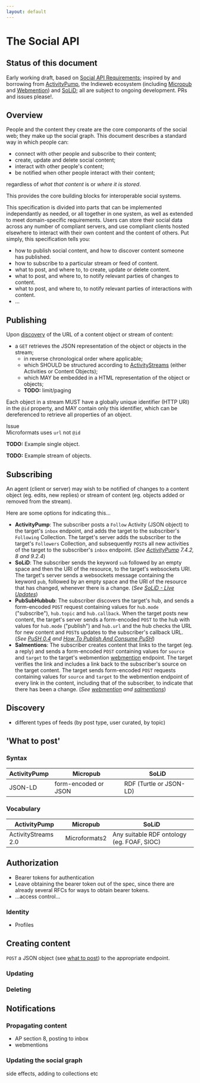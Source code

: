 ```yaml
---
layout: default
---
```


# The Social API

## Status of this document

Early working draft, based on [Social API Requirements](https://www.w3.org/wiki/Socialwg/Social_API/Requirements); inspired by and borrowing from [ActivityPump](http://w3c-social.github.io/activitypump/), the Indieweb ecosystem (including [Micropub](http://indiewebcamp.com/Micropub) and [Webmention](http://indiewebcamp.com/Webmention)) and [SoLiD](http://linkeddata.github.io/SoLiD/); all are subject to ongoing development. PRs and issues please!.

## Overview

People and the content they create are the core componants of the social web; they make up the social graph. This document describes a standard way in which people can:

* connect with other people and subscribe to their content;
* create, update and delete social content;
* interact with other people's content;
* be notified when other people interact with their content;

regardless of *what that content* is or *where it is stored*.

This provides the core building blocks for interoperable social systems.

This specification is divided into parts that can be implemented independantly as needed, or all together in one system, as well as extended to meet domain-specific requirements. Users can store their social data across any number of compliant servers, and use compliant clients hosted elsewhere to interact with their own content and the content of others. Put simply, this specification tells you:

* how to publish social content, and how to discover content someone has published.
* how to subscribe to a particular stream or feed of content.
* what to post, and where to, to create, update or delete content.
* what to post, and where to, to notify relevant parties of changes to content.
* what to post, and where to, to notify relevant parties of interactions with content.
* ...

## Publishing

Upon [discovery](#discovery) of the URL of a content object or stream of content:

* a `GET` retrieves the JSON representation of the object or objects in the stream;
  * in reverse chronological order where applicable;
  * which SHOULD be structured according to [ActivityStreams](#) (either Activities or Content Objects);
  * which MAY be embedded in a HTML representation of the object or objects;
  * **TODO:** limit/paging

Each object in a stream MUST have a globally unique identifier (HTTP URI) in the `@id` property, and MAY contain only this identifier, which can be dereferenced to retrieve all properties of an object.


<div class="issue">
  <div class="issue-title"><span>Issue</span></div>
  <div>Microformats uses <code>url</code> not <code>@id</code></div>
</div>


**TODO:** Example single object.

**TODO:** Example stream of objects.

## Subscribing

An agent (client or server) may wish to be notified of changes to a content object (eg. edits, new replies) or stream of content (eg. objects added or removed from the stream).

Here are some options for indicating this...

* **ActivityPump**: The subscriber posts a `Follow` Activity (JSON object) to the target's `inbox` endpoint, and adds the target to the subscriber's `Following` Collection. The target's server adds the subscriber to the target's `Followers` Collection, and subsequently `POST`s all new activities of the target to the subscriber's `inbox` endpoint. (*See [ActivityPump](http://w3c-social.github.io/activitypump/) 7.4.2, 8 and 9.2.4*)
* **SoLiD**: The subscriber sends the keyword `sub` followed by an empty space and then the URI of the resource, to the target's websockets URI. The target's server sends a websockets message containing the keyword `pub`, followed by an empty space and the URI of the resource that has changed, whenever there is a change. (*See [SoLiD - Live Updates](https://github.com/solid/solid-spec#live-updates)*)
* **PubSubHubbub**: The subscriber discovers the target's hub, and sends a form-encoded `POST` request containing values for `hub.mode` ("subscribe"), `hub.topic` and `hub.callback`. When the target posts new content, the target's server sends a form-encoded `POST` to the hub with values for `hub.mode` ("publish") and `hub.url` and the hub checks the URL for new content and `POST`s updates to the subscriber's callback URL. (*See [PuSH 0.4](http://pubsubhubbub.github.io/PubSubHubbub/pubsubhubbub-core-0.4.html) and [How To Publish And Consume PuSH](http://indiewebcamp.com/How_to_publish_and_consume_PubSubHubbub)*)
* **Salmentions**: The subscriber creates content that links to the target (eg. a reply) and sends a form-encoded `POST` containing values for `source` and `target` to the target's webmention [webmention](https://indiewebcamp.com/webmention) endpoint. The target verifies the link and includes a link back to the subscriber's source on the target content. The target sends form-encoded `POST` requests containing values for `source` and `target` to the webmention endpoint of every link in the content, including that of the subscriber, to indicate that there has been a change. (*See [webmention](https://indiewebcamp.com/webmention) and [salmentions](https://indiewebcamp.com/salmentions)*)

## Discovery

* different types of feeds (by post type, user curated, by topic)

## 'What to post'

### Syntax

| ActivityPump | Micropub | SoLiD |
| ------------ | -------- | ----- |
| JSON-LD | form-encoded or JSON | RDF (Turtle or JSON-LD) |

### Vocabulary

| ActivityPump | Micropub | SoLiD |
| ------------ | -------- | ----- |
| ActivityStreams 2.0 | Microformats2 | Any suitable RDF ontology (eg. FOAF, SIOC) |


## Authorization

* Bearer tokens for authentication
* Leave obtaining the bearer token out of the spec, since there are already several RFCs for ways to obtain bearer tokens.
* ...access control...

### Identity

* Profiles

## Creating content

`POST` a JSON object (see [what to post](#what-to-post)) to the appropriate endpoint.

<!--

|              | ActivityPump | Micropub |
| ------------ | --------------------------------------------- | -------- |
| **Endpoint** | discoverable outbox                           | `rel="micropub"` |
| **Create**   | `{`                                           | Form-encoding: |
|              | ` "@type": "Create",`                         | `h=entry&` |
|              | ` "published": "2015-05-15T13:06:00+02:00",`  | `content=hello+moon&` |
|              | ` "actor": "http://rhiaro.co.uk/about#me",`   | `category[]=indieweb&` |
|              | ` "object": {`                                | `category[]=micropub&` |
|              | `    "content": "hello world",`               | `author=http://rhiaro.co.uk/about#me&` |
|              | `    "category": ["indieweb","micropub"]`     | `published=2015-05-15T13:06:00+02:00` |
|              | `  }`                                         | JSON: |
|              | `}`                                           | `{` |
|              |                                               | `  "type": [h-entry],` |
|              |                                               | `  "properties": {` |
|              |                                               | `    "content": ["hello world"],` |
|              |                                               | `    "category": ["indieweb","micropub"]` |
|              |                                               | `  }` |
|              |                                               | `}` |
| **Update**   |                                               | |
| **Delete**   |                                               | |

-->

### Updating

### Deleting

## Notifications

### Propagating content

* AP section 8, posting to inbox
* webmentions

### Updating the social graph

side effects, adding to collections etc
